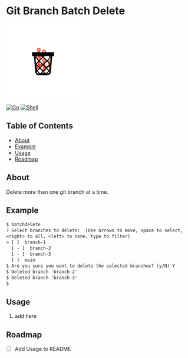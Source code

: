 # Git Branch Batch Delete

<img src="hero.png" alt="Logo" width="200" height="200">

[![Go](https://img.shields.io/badge/go-1.16-blue.svg)](https://golang.org/)
[![Shell](https://img.shields.io/badge/Shell-Yes-blue.svg)](ShellScript.sh)

## Table of Contents

- [About](#about)
- [Example](#example)
- [Usage](#usage)
- [Roadmap](#usage)

## About

Delete more than one git branch at a time.

## Example

```shell
$ batchdelete      
? Select branches to delete:  [Use arrows to move, space to select, <right> to all, <left> to none, type to filter]
> [ ]  branch-1
  [ - ]  branch-2
  [ - ]  branch-3
  [ ]  main
$ Are you sure you want to delete the selected branches? (y/N) Y
$ Deleted branch 'branch-2'
$ Deleted branch 'branch-3'
$
```

## Usage

1. add here

## Roadmap

- [ ] Add Usage to README
